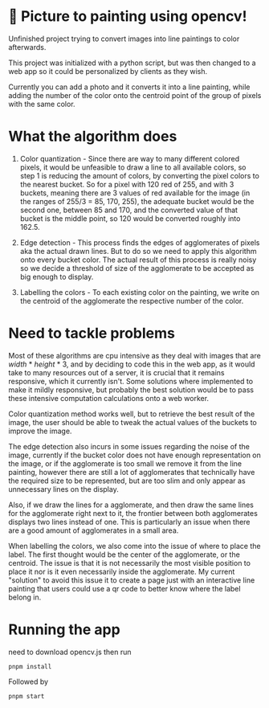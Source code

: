 # 🚀 Picture to painting using opencv!

Unfinished project trying to convert images into line paintings to color afterwards.

This project was initialized with a python script, but was then changed to a web app so it could be personalized by clients as they wish.

Currently you can add a photo and it converts it into a line painting, while adding the number of the color onto the centroid point of the group of pixels with the same color.

# What the algorithm does

1. Color quantization - Since there are way to many different colored pixels, it would be unfeasible to draw a line to all available colors, so step 1 is reducing the amount of colors, by converting the pixel colors to the nearest bucket. So for a pixel with 120 red of 255, and with 3 buckets, meaning there are 3 values of red available for the image (in the ranges of 255/3 = 85, 170, 255), the adequate bucket would be the second one, between 85 and 170, and the converted value of that bucket is the middle point, so 120 would be converted roughly into 162.5.

2. Edge detection - This process finds the edges of agglomerates of pixels aka the actual drawn lines. But to do so we need to apply this algorithm onto every bucket color. The actual result of this process is really noisy so we decide a threshold of size of the agglomerate to be accepted as big enough to display.

3. Labelling the colors - To each existing color on the painting, we write on the centroid of the agglomerate the respective number of the color.

# Need to tackle problems

Most of these algorithms are cpu intensive as they deal with images that are _width_ * _height_ * 3, and by deciding to code this in the web app, as it would take to many resources out of a server, it is crucial that it remains responsive, which it currently isn't. Some solutions where implemented to make it mildly responsive, but probably the best solution would be to pass these intensive computation calculations onto a web worker.

Color quantization method works well, but to retrieve the best result of the image, the user should be able to tweak the actual values of the buckets to improve the image.

The edge detection also incurs in some issues regarding the noise of the image, currently if the bucket color does not have enough representation on the image, or if the agglomerate is too small we remove it from the line painting, however there are still a lot of agglomerates that technically have the required size to be represented, but are too slim and only appear as unnecessary lines on the display.

Also, if we draw the lines for a agglomerate, and then draw the same lines for the agglomerate right next to it, the frontier between both agglomerates displays two lines instead of one. This is particularly an issue when there are a good amount of agglomerates in a small area.

When labelling the colors, we also come into the issue of where to place the label. The first thought would be the center of the agglomerate, or the centroid. The issue is that it is not necessarily the most visible position to place it nor is it even necessarily inside the agglomerate. My current "solution" to avoid this issue it to create a page just with an interactive line painting that users could use a qr code to better know where the label belong in.


# Running the app

need to download opencv.js then run 

```
pnpm install
```

Followed by

```
pnpm start
```
